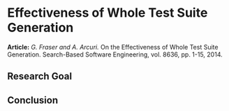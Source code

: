# Effectiveness of Whole Test Suite Generation
**Article:** *G. Fraser and A. Arcuri.* On the Effectiveness of Whole Test Suite Generation. Search-Based Software Engineering, vol. 8636, pp. 1-15, 2014.

## Research Goal

## Conclusion
